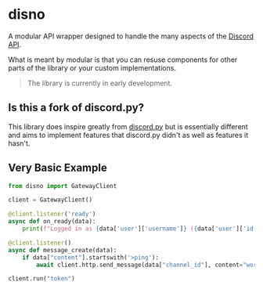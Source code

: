 # disno
A modular API wrapper designed to handle the many aspects of the [Discord API](https://discord.dev).

What is meant by modular is that you can resuse components for other parts of the library or your custom implementations.

> The library is currently in early development.

## Is this a fork of discord.py?
This library does inspire greatly from [discord.py](https://github.com/Rapptz/discord.py)
but is essentially different and aims to implement features that discord.py didn't as well
as features it hasn't.

## Very Basic Example

```py
from disno import GatewayClient

client = GatewayClient()

@client.listener('ready')
async def on_ready(data):
    print(f"Logged in as {data['user']['username']} ({data['user']['id']})")

@client.listener()
async def message_create(data):
    if data["content"].startswith('>ping'):
        await client.http.send_message(data["channel_id"], content="works nice")

client.run("token")
```
